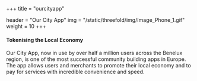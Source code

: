 +++
title = "ourcityapp"

header = "Our City App"
img = "/static/threefold/img/Image_Phone_1.gif"
weight = 10
+++
#### Tokenising the Local Economy

Our City App, now in use by over half a million users across the Benelux region, is one of the most successful community building apps in Europe. The app allows users and merchants to promote their local economy and to pay for services with incredible convenience and speed.

